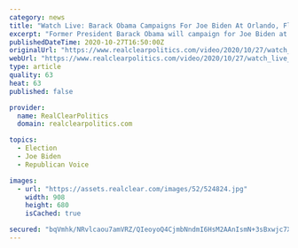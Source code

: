 ```yaml
---
category: news
title: "Watch Live: Barack Obama Campaigns For Joe Biden At Orlando, Florida Event"
excerpt: "Former President Barack Obama will campaign for Joe Biden at an Orlando, Florida event on Tuesday afternoon, one week ahead of the 2020 election."
publishedDateTime: 2020-10-27T16:50:00Z
originalUrl: "https://www.realclearpolitics.com/video/2020/10/27/watch_live_barack_obama_campaigns_for_joe_biden_at_orlando_florida_event.html"
webUrl: "https://www.realclearpolitics.com/video/2020/10/27/watch_live_barack_obama_campaigns_for_joe_biden_at_orlando_florida_event.html"
type: article
quality: 63
heat: 63
published: false

provider:
  name: RealClearPolitics
  domain: realclearpolitics.com

topics:
  - Election
  - Joe Biden
  - Republican Voice

images:
  - url: "https://assets.realclear.com/images/52/524824.jpg"
    width: 908
    height: 680
    isCached: true

secured: "bqVmhk/NRvlcaou7amVRZ/QIeoyoQ4CjmbNndmI6HsM2AAnIsmN+3sBxwjc7XuqQIlQ4uKdNT6BjHhibBd0JNPPu6AYP7h/46Q+WnhzJ2lwj/JM54HqdRJmVzEiJ/52Y/8wBZ7fDB4q/0BXLKwQjqh+oHkZRPXmbkJC6mXyk+NT1kCRyZ751Z9m0P5zbTtqwB6+yfaxXJqs3LvDyi4Z78Rj+xx51Va3MywPnuKO64QNCbUSZcRdS+4mGNKcQdubKnKw+9z0btB8vh547z5MMzifEqIHwbDS4wjdvs29zAABLH453ArrouMl//t7sgLxEmbUdqv52jx+ki4Cv+jE1hsU1mYh9G3lZNoNnvMR8zrU=;1KjpgE/TOqtNsT3Agq/XuQ=="
---
```



